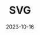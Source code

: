 ---
title: SVG
date: 2023-10-16
dir.order: 1
editLink: false
footer: false
isOriginal: true
dir:
    order: 10
order: 10
category:
  - C#
tag:
  - WPF
  - SVG
---